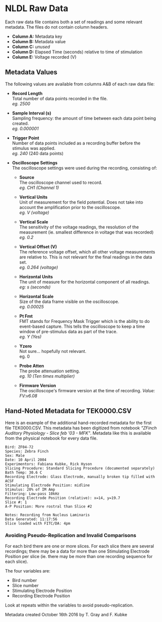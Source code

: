 # NLDL Raw Data

Each raw data file contains both a set of readings and some relevant metadata. The files do not contain column headers.

- **Column A:** Metadata key
- **Column B:** Metadata value
- **Column C:** _unused_
- **Column D:** Elapsed Time (seconds) relative to time of stimulation
- **Column E:** Voltage recorded (V)


## Metadata Values

The following values are available from columns A&B of each raw data file:

- **Record Length**<br>
  Total number of data points recorded in the file.<br>
  _eg. 2500_

- **Sample Interval (s)**<br>
  Sampling frequency: the amount of time between each data point being created.<br>
  _eg. 0.000001_

- **Trigger Point**<br>
  Number of data points included as a recording buffer before the stimulus was applied.<br>
  _eg. 240_ (240 data points)


- **Oscilloscope Settings**<br>
  The oscilloscope settings were used during the recording, consisting of:

  - **Source**<br>
    The oscilloscope channel used to record.<br>
    _eg. CH1 (Channel 1)_

  - **Vertical Units**<br>
    Unit of measurement for the field potential. Does not take into account the amplification prior to the oscilloscope.<br>
    _eg. V (voltage)_

  - **Vertical Scale**<br>
    The sensitivity of the voltage readings, the resolution of the measurement (ie. smallest difference in voltage that was recorded)<br>
    _eg. 0.2_

  - **Vertical Offset (V)**<br>
    The reference voltage offset, which all other voltage measurements are relative to. This is not relevant for the final readings in the data set.<br>
    _eg. 0.264 (voltage)_

  - **Horizontal Units**<br>
    The unit of measure for the horizontal component of all readings.<br>
    _eg: s (seconds)_

  - **Horizontal Scale**<br>
    Size of the data frame visible on the oscilloscope.<br>
    _eg. 0.00025_

  - **Pt Fmt**<br>
    FMT stands for Frequency Mask Trigger which is the ability to do event-based capture. This tells the oscilloscope to keep a time window of pre-stimulus data as part of the trace.<br>
    _eg. Y (Yes)_

  - **Yzero**<br>
    Not sure... hopefully not relevant.<br>
    eg. 0

  - **Probe Atten**<br>
    The probe attenuation setting.<br>
    _eg. 10 (Ten times multiplier)_

  - **Firmware Version**<br>
    The oscilloscope's firmware version at the time of recording.
    _Value: FV:v6.08_




## Hand-Noted Metadata for TEK0000.CSV

Here is an example of the additional hand-recorded metadata for the first file TEK0000.CSV. This metadata has been digitized from notebook _"ZFinch Auditory Physiology - Slice feb '03 - MFK"_. Metadata like this is available from the physical notebook for every data file.

```
Bird: ZF04-72
Species: Zebra Finch
Sex: Male
Date: 10 April 2004
Experimentors: Fabiana Kubke, Rick Hyson
Slicing Procedure: Standard Slicing Procedure (documented separately)
Bath Temp: 30.6 C
Recording Electrode: Glass Electrode, manually broken tip filled with ACSF
Stimulating Electrode Position: midline
Stimulus: 20% of IM Amp
Filtering: Low-pass 10kHz
Recording Electrode Position (relative): x=14, y=19.7 
Slice #: 1
A-P Position: More rostral than Slice #2

Notes: Recording from Nucleus Laminaris
Data Generated: 11:17:56
Slice loaded with FITC/DA: 4pm
```






### Avoiding Pseudo-Replication and Invalid Comparisons

For each bird there are one or more slices. For each slice there are several recordings; there may be a data for more than one Stimulating Electrode Position per slice (ie. there may be more than one recording sequence for each slice).

The four variables are:
- Bird number
- Slice number
- Stimulating Electrode Position
- Recording Electrode Position

Look at repeats within the variables to avoid pseudo-replication.



Metadata created October 16th 2016 by T. Gray and F. Kubke